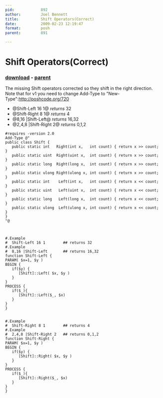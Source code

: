 ```yaml
---
pid:            892
author:         Joel Bennett
title:          Shift Operators(Correct)
date:           2009-02-23 12:19:47
format:         posh
parent:         891

---
```


# Shift Operators(Correct)

### [download](//scripts/892.ps1) - [parent](//scripts/891.md)

The missing Shift operators corrected so they shift in the right direction.
Note that for v1 you need to change Add-Type to "New-Type":http://poshcode.org/720

* @Shift-Left 16 1@ *returns* 32
* @Shift-Right 8 1@ *returns* 4
* @8,16 |Shift-Left@ *returns* 16,32
* @2,4,8 |Shift-Right 2@ *returns* 0,1,2


```posh
#requires -version 2.0
Add-Type @"
public class Shift {
   public static int   Right(int x,   int count) { return x >> count; }
   public static uint  Right(uint x,  int count) { return x >> count; }
   public static long  Right(long x,  int count) { return x >> count; }
   public static ulong Right(ulong x, int count) { return x >> count; }
   public static int    Left(int x,   int count) { return x << count; }
   public static uint   Left(uint x,  int count) { return x << count; }
   public static long   Left(long x,  int count) { return x << count; }
   public static ulong  Left(ulong x, int count) { return x << count; }
}                    
"@



#.Example 
#  Shift-Left 16 1        ## returns 32
#.Example 
#  8,16 |Shift-Left       ## returns 16,32
function Shift-Left {
PARAM( $x=1, $y )
BEGIN {
   if($y) {
      [Shift]::Left( $x, $y )
   }
}
PROCESS {
   if($_){
      [Shift]::Left($_, $x)
   }
}
}


#.Example 
#  Shift-Right 8 1        ## returns 4
#.Example 
#  2,4,8 |Shift-Right 2   ## returns 0,1,2
function Shift-Right {
PARAM( $x=1, $y )
BEGIN {
   if($y) {
      [Shift]::Right( $x, $y )
   }
}
PROCESS {
   if($_){
      [Shift]::Right($_, $x)
   }
}
}
```
